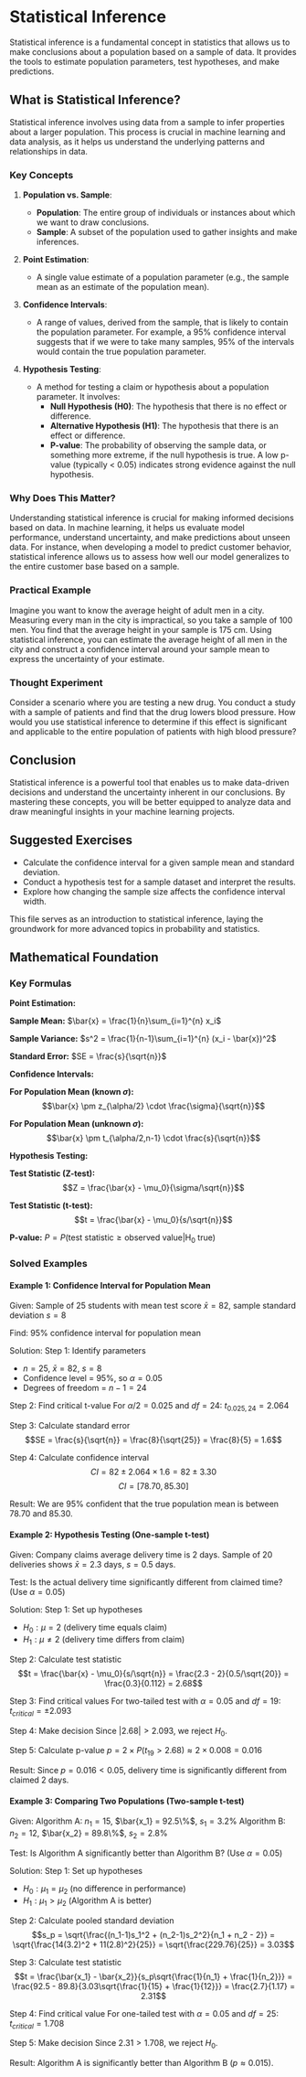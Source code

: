 # Statistical Inference

Statistical inference is a fundamental concept in statistics that allows us to make conclusions about a population based on a sample of data. It provides the tools to estimate population parameters, test hypotheses, and make predictions.

## What is Statistical Inference?

Statistical inference involves using data from a sample to infer properties about a larger population. This process is crucial in machine learning and data analysis, as it helps us understand the underlying patterns and relationships in data.

### Key Concepts

1. **Population vs. Sample**:
   - **Population**: The entire group of individuals or instances about which we want to draw conclusions.
   - **Sample**: A subset of the population used to gather insights and make inferences.

2. **Point Estimation**:
   - A single value estimate of a population parameter (e.g., the sample mean as an estimate of the population mean).

3. **Confidence Intervals**:
   - A range of values, derived from the sample, that is likely to contain the population parameter. For example, a 95% confidence interval suggests that if we were to take many samples, 95% of the intervals would contain the true population parameter.

4. **Hypothesis Testing**:
   - A method for testing a claim or hypothesis about a population parameter. It involves:
     - **Null Hypothesis (H0)**: The hypothesis that there is no effect or difference.
     - **Alternative Hypothesis (H1)**: The hypothesis that there is an effect or difference.
     - **P-value**: The probability of observing the sample data, or something more extreme, if the null hypothesis is true. A low p-value (typically < 0.05) indicates strong evidence against the null hypothesis.

### Why Does This Matter?

Understanding statistical inference is crucial for making informed decisions based on data. In machine learning, it helps us evaluate model performance, understand uncertainty, and make predictions about unseen data. For instance, when developing a model to predict customer behavior, statistical inference allows us to assess how well our model generalizes to the entire customer base based on a sample.

### Practical Example

Imagine you want to know the average height of adult men in a city. Measuring every man in the city is impractical, so you take a sample of 100 men. You find that the average height in your sample is 175 cm. Using statistical inference, you can estimate the average height of all men in the city and construct a confidence interval around your sample mean to express the uncertainty of your estimate.

### Thought Experiment

Consider a scenario where you are testing a new drug. You conduct a study with a sample of patients and find that the drug lowers blood pressure. How would you use statistical inference to determine if this effect is significant and applicable to the entire population of patients with high blood pressure?

## Conclusion

Statistical inference is a powerful tool that enables us to make data-driven decisions and understand the uncertainty inherent in our conclusions. By mastering these concepts, you will be better equipped to analyze data and draw meaningful insights in your machine learning projects.

## Suggested Exercises

- Calculate the confidence interval for a given sample mean and standard deviation.
- Conduct a hypothesis test for a sample dataset and interpret the results.
- Explore how changing the sample size affects the confidence interval width.

This file serves as an introduction to statistical inference, laying the groundwork for more advanced topics in probability and statistics.

## Mathematical Foundation

### Key Formulas

**Point Estimation:**

**Sample Mean:** $\bar{x} = \frac{1}{n}\sum_{i=1}^{n} x_i$

**Sample Variance:** $s^2 = \frac{1}{n-1}\sum_{i=1}^{n} (x_i - \bar{x})^2$

**Standard Error:** $SE = \frac{s}{\sqrt{n}}$

**Confidence Intervals:**

**For Population Mean (known $\sigma$):**
$$\bar{x} \pm z_{\alpha/2} \cdot \frac{\sigma}{\sqrt{n}}$$

**For Population Mean (unknown $\sigma$):**
$$\bar{x} \pm t_{\alpha/2,n-1} \cdot \frac{s}{\sqrt{n}}$$

**Hypothesis Testing:**

**Test Statistic (Z-test):**
$$Z = \frac{\bar{x} - \mu_0}{\sigma/\sqrt{n}}$$

**Test Statistic (t-test):**
$$t = \frac{\bar{x} - \mu_0}{s/\sqrt{n}}$$

**P-value:** $P = P(\text{test statistic} \geq \text{observed value}|\text{H}_0 \text{ true})$

### Solved Examples

#### Example 1: Confidence Interval for Population Mean

Given: Sample of 25 students with mean test score $\bar{x} = 82$, sample standard deviation $s = 8$

Find: 95% confidence interval for population mean

Solution:
Step 1: Identify parameters
- $n = 25$, $\bar{x} = 82$, $s = 8$
- Confidence level = 95%, so $\alpha = 0.05$
- Degrees of freedom = $n - 1 = 24$

Step 2: Find critical t-value
For $\alpha/2 = 0.025$ and $df = 24$: $t_{0.025,24} = 2.064$

Step 3: Calculate standard error
$$SE = \frac{s}{\sqrt{n}} = \frac{8}{\sqrt{25}} = \frac{8}{5} = 1.6$$

Step 4: Calculate confidence interval
$$CI = 82 \pm 2.064 \times 1.6 = 82 \pm 3.30$$
$$CI = [78.70, 85.30]$$

Result: We are 95% confident that the true population mean is between 78.70 and 85.30.

#### Example 2: Hypothesis Testing (One-sample t-test)

Given: Company claims average delivery time is 2 days. Sample of 20 deliveries shows $\bar{x} = 2.3$ days, $s = 0.5$ days.

Test: Is the actual delivery time significantly different from claimed time? (Use $\alpha = 0.05$)

Solution:
Step 1: Set up hypotheses
- $H_0: \mu = 2$ (delivery time equals claim)
- $H_1: \mu \neq 2$ (delivery time differs from claim)

Step 2: Calculate test statistic
$$t = \frac{\bar{x} - \mu_0}{s/\sqrt{n}} = \frac{2.3 - 2}{0.5/\sqrt{20}} = \frac{0.3}{0.112} = 2.68$$

Step 3: Find critical values
For two-tailed test with $\alpha = 0.05$ and $df = 19$: $t_{critical} = \pm 2.093$

Step 4: Make decision
Since $|2.68| > 2.093$, we reject $H_0$.

Step 5: Calculate p-value
$p = 2 \times P(t_{19} > 2.68) \approx 2 \times 0.008 = 0.016$

Result: Since $p = 0.016 < 0.05$, delivery time is significantly different from claimed 2 days.

#### Example 3: Comparing Two Populations (Two-sample t-test)

Given: Algorithm A: $n_1 = 15$, $\bar{x_1} = 92.5\%$, $s_1 = 3.2\%$
Algorithm B: $n_2 = 12$, $\bar{x_2} = 89.8\%$, $s_2 = 2.8\%$

Test: Is Algorithm A significantly better than Algorithm B? (Use $\alpha = 0.05$)

Solution:
Step 1: Set up hypotheses
- $H_0: \mu_1 = \mu_2$ (no difference in performance)
- $H_1: \mu_1 > \mu_2$ (Algorithm A is better)

Step 2: Calculate pooled standard deviation
$$s_p = \sqrt{\frac{(n_1-1)s_1^2 + (n_2-1)s_2^2}{n_1 + n_2 - 2}} = \sqrt{\frac{14(3.2)^2 + 11(2.8)^2}{25}} = \sqrt{\frac{229.76}{25}} = 3.03$$

Step 3: Calculate test statistic
$$t = \frac{\bar{x_1} - \bar{x_2}}{s_p\sqrt{\frac{1}{n_1} + \frac{1}{n_2}}} = \frac{92.5 - 89.8}{3.03\sqrt{\frac{1}{15} + \frac{1}{12}}} = \frac{2.7}{1.17} = 2.31$$

Step 4: Find critical value
For one-tailed test with $\alpha = 0.05$ and $df = 25$: $t_{critical} = 1.708$

Step 5: Make decision
Since $2.31 > 1.708$, we reject $H_0$.

Result: Algorithm A is significantly better than Algorithm B ($p \approx 0.015$).